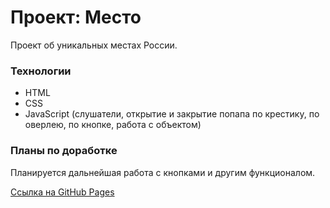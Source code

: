 # Проект: Место

Проект об уникальных местах России.

### Технологии

* HTML
* CSS
* JavaScript (слушатели, открытие и закрытие попапа по крестику, по оверлею, по кнопке, работа с объектом)

### Планы по доработке

Планируется дальнейшая работа с кнопками и другим функционалом.

[Ссылка на GitHub Pages](https://oksanachernyak.github.io/mesto/)

